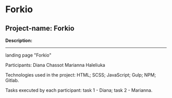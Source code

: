 # Forkio

## Project-name: Forkio

**Description:**
***
landing page "Forkio"

Participants:
Diana Chassot
Marianna Haleliuka

Technologies used in the project:
HTML;
SCSS;
JavaScript;
Gulp;
NPM;
Gitlab.

Tasks executed by each participant:
task 1 - Diana;
task 2 - Marianna.

